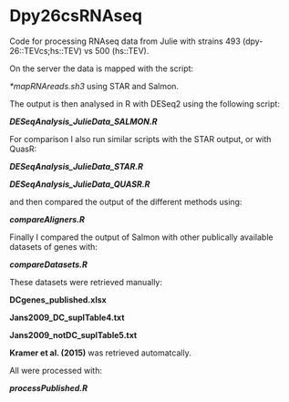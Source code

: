 # Dpy26csRNAseq

Code for processing RNAseq data from Julie with strains 493 (dpy-26::TEVcs;hs::TEV) vs 500 (hs::TEV).

On the server the data is mapped with the script:

_**mapRNAreads.sh3*_ using STAR and Salmon. 

The output is then analysed in R with DESeq2 using the following script:

**_DESeqAnalysis_JulieData_SALMON.R_**



For comparison I also run similar scripts with the STAR output, or with QuasR:

**_DESeqAnalysis_JulieData_STAR.R_**

**_DESeqAnalysis_JulieData_QUASR.R_**

and then compared the output of the different methods using:

_**compareAligners.R**_

Finally I compared the output of Salmon with other publically available datasets of genes with:

_**compareDatasets.R**_



These datasets were retrieved manually:

**DCgenes_published.xlsx** 

**Jans2009_DC_suplTable4.txt**

**Jans2009_notDC_suplTable5.txt** 

**Kramer et al. (2015)** was retrieved automatcally.

All were processed with:

_**processPublished.R**_
